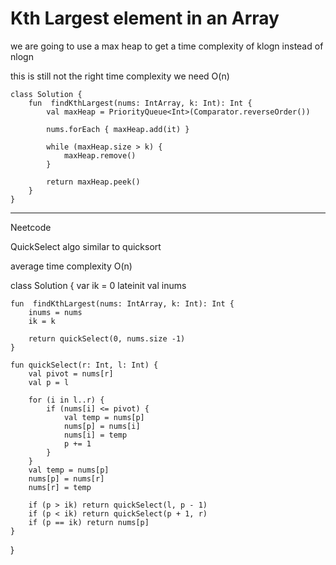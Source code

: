 

# Kth Largest element in an Array

we are going to use a max heap to get a time complexity of klogn instead of nlogn

this is still not the right time complexity we need O(n)


    class Solution {
        fun  findKthLargest(nums: IntArray, k: Int): Int {
            val maxHeap = PriorityQueue<Int>(Comparator.reverseOrder())
    
            nums.forEach { maxHeap.add(it) }
    
            while (maxHeap.size > k) {
                maxHeap.remove()
            }
    
            return maxHeap.peek()
        }
    }


---

Neetcode

QuickSelect algo
similar to quicksort

average time complexity O(n)

class Solution {
    var ik = 0
    lateinit val inums

    fun  findKthLargest(nums: IntArray, k: Int): Int {
        inums = nums
        ik = k

        return quickSelect(0, nums.size -1)
    }

    fun quickSelect(r: Int, l: Int) {
        val pivot = nums[r]
        val p = l

        for (i in l..r) {
            if (nums[i] <= pivot) {
                val temp = nums[p]
                nums[p] = nums[i]
                nums[i] = temp
                p += 1
            }
        }
        val temp = nums[p]
        nums[p] = nums[r]
        nums[r] = temp

        if (p > ik) return quickSelect(l, p - 1)
        if (p < ik) return quickSelect(p + 1, r)
        if (p == ik) return nums[p] 
    }
}